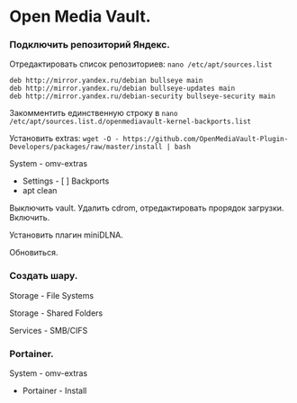 # Open Media Vault.

### Подключить репозиторий Яндекс.

Отредактировать список репозиториев: `nano /etc/apt/sources.list`
```
deb http://mirror.yandex.ru/debian bullseye main
deb http://mirror.yandex.ru/debian bullseye-updates main
deb http://mirror.yandex.ru/debian-security bullseye-security main
```
Закомментить единственную строку в `nano /etc/apt/sources.list.d/openmediavault-kernel-backports.list`

Установить extras: `wget -O - https://github.com/OpenMediaVault-Plugin-Developers/packages/raw/master/install | bash`

System - omv-extras
* Settings - [ ] Backports
* apt clean

Выключить vault.
Удалить cdrom, отредактировать прорядок загрузки.
Включить.

Установить плагин miniDLNA.

Обновиться.

### Создать шару.

Storage - File Systems

Storage - Shared Folders

Services - SMB/CIFS

### Portainer.

System - omv-extras
* Portainer - Install
